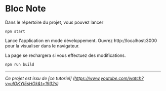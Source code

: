 # Bloc Note

Dans le répertoire du projet, vous pouvez lancer

``npm start``

Lance l'application en mode développement.
Ouvrez http://localhost:3000 pour la visualiser dans le navigateur.

La page se rechargera si vous effectuez des modifications.

``npm run build``

-----------------
*Ce projet est issu de [ce tutoriel] (https://www.youtube.com/watch?v=ulOKYl5sHGk&t=1932s)*
